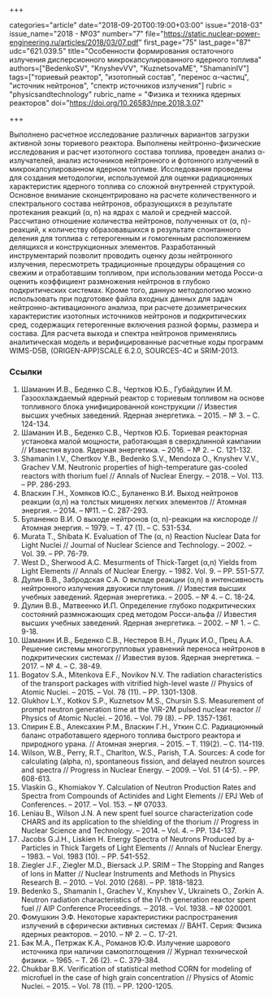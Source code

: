 +++

categories="article"
date="2018-09-20T00:19:00+03:00"
issue="2018-03"
issue_name="2018 - №03"
number="7"
file="https://static.nuclear-power-engineering.ru/articles/2018/03/07.pdf"
first_page="75"
last_page="87"
udc="621.039.5"
title="Особенности формирования остаточного излучения дисперсионного микрокапсулированного ядерного топлива"
authors=["BedenkoSV", "KnyshevVV", "KuznetsovaME", "ShamaninIV"]
tags=["ториевый реактор", "изотопный состав", "перенос α-частиц", "источник нейтронов", "спектр источников излучения"]
rubric = "physicsandtechnology"
rubric_name = "Физика и техника ядерных реакторов"
doi="https://doi.org/10.26583/npe.2018.3.07"

+++

Выполнено расчетное исследование различных вариантов загрузки активной зоны ториевого реактора. Выполнены нейтронно-физические исследования и расчет изотопного состава топлива, проведен анализ α-излучателей, анализ источников нейтронного и фотонного излучений в микрокапсулированном ядерном топливе. Исследования проведены для создания методологии, используемой для оценки радиационных характеристик ядерного топлива со сложной внутренней структурой. Основное внимание сконцентрировано на расчете количественного и спектрального состава нейтронов, образующихся в результате протекания реакций (α, n) на ядрах с малой и средней массой. Рассчитано отношение количества нейтронов, полученных от (α, n)-реакций, к количеству образовавшихся в результате спонтанного деления для топлива с гетерогенным и гомогенным расположением делящихся и конструкционных элементов. Разработанный инструментарий позволит проводить оценку дозы нейтронного излучения, пересмотреть традиционные процедуры обращения со свежим и отработавшим топливом, при использовании метода Росси-α оценить коэффициент размножения нейтронов в глубоко подкритических системах. Кроме того, данную методологию можно использовать при подготовке файла входных данных для задач нейтронно-активационного анализа, при расчете дозиметрических характеристик изотопных источников нейтронов и подкритических сред, содержащих гетерогенные включения разной формы, размера и состава. Для расчета выхода и спектра нейтронов применялись аналитическая модель и верифицированные расчетные коды программ WIMS-D5B, (ORIGEN-APP)SCALE 6.2.0, SOURCES-4C и SRIM-2013.

### Ссылки

1. Шаманин И.В., Беденко С.В., Чертков Ю.Б., Губайдулин И.М. Газоохлаждаемый ядерный реактор с ториевым топливом на основе топливного блока унифицированной конструкции // Известия высших учебных заведений. Ядерная энергетика. – 2015. – № 3. – С. 124-134.
2. Шаманин И.В., Беденко С.В., Чертков Ю.Б. Ториевая реакторная установка малой мощности, работающая в сверхдлинной кампании // Известия вузов. Ядерная энергетика. – 2016. – № 2. – С. 121-132.
3. Shamanin I.V., Chertkov Y.B., Bedenko S.V., Mendoza O., Knyshev V.V., Grachev V.M. Neutronic properties of high-temperature gas-cooled reactors with thorium fuel // Annals of Nuclear Energy. – 2018. – Vol. 113. – PP. 286-293.
4. Власкин Г.Н., Хомяков Ю.С., Буланенко В.И. Выход нейтронов реакции (α,n) на толстых мишенях легких элементов // Атомная энергия. – 2014. – №11. – С. 287-293.
5. Буланенко В.И. О выходе нейтронов (α, n)-реакции на кислороде // Атомная энергия. – 1979. – Т. 47 (1). – С. 531-534.
6. Murata T., Shibata K. Evaluation of The (α, n) Reaction Nuclear Data for Light Nuclei // Journal of Nuclear Science and Technology. – 2002. – Vol. 39. – PP. 76-79.
7. West D., Sherwood A.C. Mesurments of Thick-Target (α,n) Yields from Light Elements // Annals of Nuclear Energy. – 1982. Vol. 9. – PP. 551-577.
8. Дулин В.В., Забродская С.А. О вкладе реакции (α,n) в интенсивность нейтронного излучения двуокиси плутония. // Известия высших учебных заведений. Ядерная энергетика. – 2005. – № 4. – С. 18-24.
9. Дулин В.В., Матвеенко И.П. Определение глубоко подкритических состояний размножающих сред методом Росси-альфа // Известия высших учебных заведений. Ядерная энергетика. – 2002. – № 1. – С. 9-18.
10. Шаманин И.В., Беденко С.В., Нестеров В.Н., Луцик И.О., Прец А.А. Решение системы многогрупповых уравнений переноса нейтронов в подкритических системах // Известия вузов. Ядерная энергетика. – 2017. – № 4. – С. 38-49.
11. Bogatov S.A., Mitenkova E.F., Novikov N.V. The radiation characteristics of the transport packages with vitrified high-level waste // Physics of Atomic Nuclei. – 2015. – Vol. 78 (11). – PP. 1301-1308.
12. Glukhov L.Y., Kotkov S.P., Kuznetsov M.S., Chursin S.S. Measurement of prompt neutron generation time at the VIR-2M pulsed nuclear reactor // Physics of Atomic Nuclei. – 2016. – Vol. 79 (8). – PP. 1357-1361.
13. Спирин Е.В., Алексахин Р.М., Власкин Г.Н., Уткин С.С. Радиационный баланс отработавшего ядерного топлива быстрого реактора и природного урана. // Атомная энергия. – 2015. – Т. 119(2). – С. 114-119.
14. Wilson, W.B., Perry, R.T., Charlton, W.S., Parish, T.A. Sources: A code for calculating (alpha, n), spontaneous fission, and delayed neutron sources and spectra // Progress in Nuclear Energy. – 2009. – Vol. 51 (4-5). – PP. 608-613.
15. Vlaskin G., Khomiakov Y. Calculation of Neutron Production Rates and Spectra from Compounds of Actinides and Light Elements // EPJ Web of Conferences. – 2017. – Vol. 153. – № 07033.
16. Leniau B., Wilson J.N. A new spent fuel source characterization code CHARS and its application to the shielding of the thorium // Progress in Nuclear Science and Technology. – 2014. – Vol. 4. – PP. 134-137.
17. Jacobs G.J.H., Liskien H. Energy Spectra of Neutrons Produced by a-Particles in Thick Targets of Light Elements // Annals of Nuclear Energy. – 1983. – Vol. 1983 (10). – PP. 541-552.
18. Ziegler J.F., Ziegler M.D., Biersack J.P. SRIM – The Stopping and Ranges of Ions in Matter // Nuclear Instruments and Methods in Physics Research B. – 2010. – Vol. 2010 (268). – PP. 1818-1823.
19. Bedenko S., Shamanin I., Grachev V., Knyshev V., Ukrainets O., Zorkin A. Neutron radiation characteristics of the IV-th generation reactor spent fuel // AIP Conference Proceedings. – 2018. – Vol. 1938. – № 020001.
20. Фомушкин Э.Ф. Некоторые характеристики распространения излучений в сферически активных системах // ВАНТ. Серия: Физика ядерных реакторов. – 2010. – № 2. – С. 17-21.
21. Бак M.A., Петржак K.A., Романов Ю.Ф. Излучение шарового источника при наличии самопоглощения // Журнал технической физики. – 1965. – Т. 26 (2). – С. 379-384.
22. Chukbar B.K. Verification of statistical method CORN for modeling of microfuel in the case of high grain concentration // Physics of Atomic Nuclei. – 2015. – Vol. 78 (11). – PP. 1200-1205.
